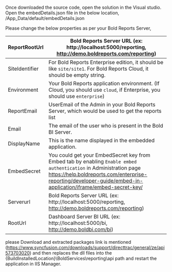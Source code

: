 Once downloaded the source code, open the solution in the Visual studio. 
Open the embedDetails.json file in the below location,
/App_Data/default/embedDetails.json
 

Please change the below properties as per your Bold Reports Server,

| ReportRootUrl  | Bold Reports Server URL (ex: http://localhost:5000/reporting, http://demo.boldreports.com/reporting)                                                                                                                               |
|----------------|------------------------------------------------------------------------------------------------------------------------------------------------------------------------------------------------------------------------------------|
| SiteIdentifier | For  Bold Reports Enterprise edition, it should be like `site/site1`. For Bold Reports Cloud, it should be empty string.                                                                                                           |
| Environment    | Your Bold Reports application environment. (If Cloud, you should use `cloud`, if Enterprise, you should use `enterprise`)                                                                                                          |
| ReportEmail    | UserEmail of the Admin in your Bold Reports Server, which would be used to get the reports list                                                                                                                                    |
| Email          | The email of the user who is present in the Bold BI Server.                                                                                                                                                                        |
| DisplayName    | This is the name displayed in the embedded application.                                                                                                                                                                            |
| EmbedSecret    | You could get your EmbedSecret key from Embed tab by enabling `Enable embed authentication` in Administration page https://help.boldreports.com/enterprise-reporting/developer-guide/embed-in-application/iframe/embed-secret-key/ |
| Serverurl      | Bold Reports Server  URL (ex: http://localhost:5000/reporting, http://demo.boldreports.com/reporting)                                                                                                                              |
| RootUrl        | Dashboard Server BI URL (ex: http://localhost:5000/bi, http://demo.boldbi.com/bi)                                                                                                                                                  |

please Download and extracted packages link is mentioned (https://www.syncfusion.com/downloads/support/directtrac/general/ze/api573703020) and then replaces the dll files into the {BuildInstalledLocation}\BoldServices\reporting\api path and restart the application in IIS Manager.